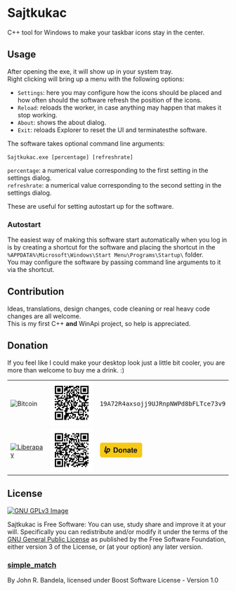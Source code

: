 # Sajtkukac
C++ tool for Windows to make your taskbar icons stay in the center.

## Usage
After opening the exe, it will show up in your system tray.  
Right clicking will bring up a menu with the following options:
 * `Settings`: here you may configure how the icons should be placed and how
 often should the software refresh the position of the icons.
 * `Reload`: reloads the worker, in case anything may happen that makes it stop
 working.
 * `About`: shows the about dialog.
 * `Exit`: reloads Explorer to reset the UI and terminatesthe software.

The software takes optional command line arguments:
```
Sajtkukac.exe [percentage] [refreshrate]
```

`percentage`: a numerical value corresponding to the first setting in the
settings dialog.  
`refreshrate`: a numerical value corresponding to the second setting in the
settings dialog.

These are useful for setting autostart up for the software.

### Autostart
The easiest way of making this software start automatically when you log in is
by creating a shortcut for the software and placing the shortcut in the
`%APPDATA%\Microsoft\Windows\Start Menu\Programs\Startup\` folder.  
You may configure the software by passing command line arguments to it via the
shortcut.

## Contribution
Ideas, translations, design changes, code cleaning or real heavy code changes
are all welcome.  
This is my first C++ **and** WinApi project, so help is appreciated.

## Donation
If you feel like I could make your desktop look just a little bit cooler, you
are more than welcome to buy me a drink. :)

<table>
  <tr>
    <td><img src="https://bitcoin.org/img/icons/logotop.svg" alt="Bitcoin"></td>
    <td><img src="assets/bitcoin_qr.png" alt="Bitcoin QR code" width="150px"></td>
    <td><samp>19A72R4axsojj9UJRnpNWPd8bFLTce73v9</samp></td>
  </tr>
  <tr>
    <td><a href="https://liberapay.com/friendlyanon/"><img src="https://upload.wikimedia.org/wikipedia/commons/2/27/Liberapay_logo_v2_white-on-yellow.svg" alt="Liberapay" width="80px" ></a></td>
    <td><a href="https://liberapay.com/friendlyanon/"><img src="assets/librepay_qr.png" alt="Visit friendlyanon at liberapay.com" width="150px"></a></td>
    <td><a href="https://liberapay.com/friendlyanon/donate"><img src="assets/librepay_donate_button.svg" alt="Donate via Liberapay" height="35px"></a></td>
  </tr>
</table>

## License
[![GNU GPLv3 Image](https://www.gnu.org/graphics/gplv3-127x51.png)](http://www.gnu.org/licenses/gpl-3.0.en.html)  

Sajtkukac is Free Software: You can use, study share and improve it at your
will. Specifically you can redistribute and/or modify it under the terms of the
[GNU General Public License](https://www.gnu.org/licenses/gpl.html) as
published by the Free Software Foundation, either version 3 of the License, or
(at your option) any later version.

### [simple_match](//github.com/jbandela/simple_match/)
By John R. Bandela, licensed under Boost Software License - Version 1.0